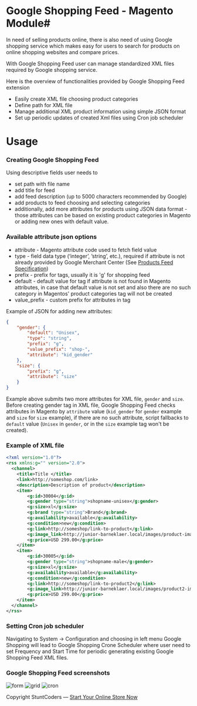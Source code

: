 # Google Shopping Feed - Magento Module#

In need of selling products online, there is also need of using Google shopping service which makes easy for users to search for products on online shopping websites and compare prices.

With Google Shopping Feed user can manage standardized XML files required by Google shopping service.

Here is the overview of functionalities provided by Google Shopping Feed extension

* Easily create XML file choosing product categories
* Define path for XML file
* Manage additional XML product information using simple JSON format
* Set up periodic updates of created Xml files using Cron job scheduler

# Usage

### Creating Google Shopping Feed

Using descriptive fields user needs to
* set path with file name
* add title for feed
* add feed description (up to 5000 characters recommended by Google)
* add products to feed choosing and selecting categories
* additionally, add more attributes for products using JSON data format - those attributes can be based on existing product categories in Magento or adding new ones with default value.

### Available attribute json options
* attribute - Magento attribute code used to fetch field value
* type - field data type (‘integer’, ’string’, etc.), required if attribute is not already provided by Google Merchant Center (See [Products Feed Specification](https://support.google.com/merchants/answer/188494?hl=en&ref_topic=3404778))
* prefix - prefix for tags, usually it is 'g' for shopping feed
* default - default value for tag if attribute is not found in Magento attributes, in case that default value is not set and also there are no such category in Magentos' product categories tag will not be created
* value_prefix - custom prefix for attributes in tag

Example of JSON for adding new attributes:
```json
{
	"gender": {
		"default": "Unisex",
		"type": "string",
		"prefix": "g",
		"value_prefix": "shop-",
		"attribute": "kid_gender"
	},
	"size": {
		"prefix": "g",
		"attribute": "size"
	}
}
```

Example above submits two more attributes for XML file, `gender` and `size`.
Before creating gender tag in XML file, Google Shopping Feed checks attributes in Magento by `attribute` value (`kid_gender` for `gender` example and `size` for `size` example), if there are no such attribute, script fallbacks to `default` value (`Unisex` in `gender`, or in the `size` example tag won't be created).

### Example of XML file

```xml
<?xml version="1.0"?>
<rss xmlns:g="" version="2.0">
  <channel>
    <title>Title </title>
    <link>http://someshop.com/link>
    <description>Description of product</description>
    <item>
		<g:id>30004</g:id>
		<g:gender type="string">shopname-unisex</g:gender>
		<g:size>xl</g:size>
		<g:brand type="string">Brand</g:brand>
		<g:availability>available</g:availability>
		<g:condition>new</g:condition>
		<g:link>http://someshop/link-to-product</g:link>
		<g:image_link>http://junior-barneklaer.local/images/product-image.jpg</g:image_link>
		<g:price>USD 299.00</g:price>
    </item>
    <item>
		<g:id>30005</g:id>
		<g:gender type="string">shopname-male</g:gender>
		<g:size>xl</g:size>
		<g:availability>available</g:availability>
		<g:condition>new</g:condition>
		<g:link>http://someshop/link-to-product2</g:link>
		<g:image_link>http://junior-barneklaer.local/images/product2-image.jpg</g:image_link>
		<g:price>USD 299.00</g:price>
    </item>
  </channel>
</rss>
```

### Setting Cron job scheduler

Navigating to System -> Configuration and choosing in left menu Google Shopping will lead to Google Shopping Crone Scheduler where user need to set Frequency and Start Time for periodic generating existing Google Shopping Feed XML files.

### Google Shopping Feed screenshots

![form](https://s3-eu-west-1.amazonaws.com/stcd/stunt_mage_google_shopping_feed/edit-form.png "Edit form")
![grid](https://s3-eu-west-1.amazonaws.com/stcd/stunt_mage_google_shopping_feed/grid.png "Grid preview")
![cron](https://s3-eu-west-1.amazonaws.com/stcd/stunt_mage_google_shopping_feed/system-config.png "System config")

Copyright StuntCoders — [Start Your Online Store Now](http://stuntcoders.com/)
